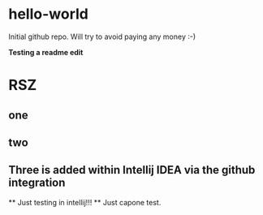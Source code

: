 # hello-world
Initial github repo. Will try to avoid paying any money :-)

**Testing a readme edit**
# RSZ
## one
## two
## Three is added within Intellij IDEA via the github integration




** Just testing in intellij!!!
** Just capone test.

